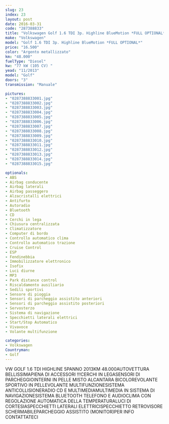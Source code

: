 ```yaml
---
slug: 23
index: 23
layout: post
date: 2016-03-31
code: "287388833"
title: "Volkswagen Golf 1.6 TDI 3p. Highline BlueMotion *FULL OPTIONAL*"
make: "Volkswagen"
model: "Golf 1.6 TDI 3p. Highline BlueMotion *FULL OPTIONAL*"
price: "16.500"
color: "Argento metallizzato"
km: "48.000"
fuelType: "Diesel"
kw: "77 kW (105 CV) "
yead: "11/2013"
model: "Golf"
doors: "3"
transmission: "Manuale"

pictures:
- "0287388833001.jpg"
- "0287388833002.jpg"
- "0287388833003.jpg"
- "0287388833004.jpg"
- "0287388833005.jpg"
- "0287388833006.jpg"
- "0287388833007.jpg"
- "0287388833008.jpg"
- "0287388833009.jpg"
- "0287388833010.jpg"
- "0287388833011.jpg"
- "0287388833012.jpg"
- "0287388833013.jpg"
- "0287388833014.jpg"
- "0287388833015.jpg"

optionals:
- ABS
- Airbag conducente
- Airbag laterali
- Airbag passeggero
- Alzacristalli elettrici
- Antifurto
- Autoradio
- Bluetooth
- CD
- Cerchi in lega
- Chiusura centralizzata
- Climatizzatore
- Computer di bordo
- Controllo automatico clima
- Controllo automatico trazione
- Cruise Control
- ESP
- Fendinebbia
- Immobilizzatore elettronico
- Isofix
- Luci diurne
- MP3
- Park distance control
- Riscaldamento ausiliario
- Sedili sportivi
- Sensore di pioggia
- Sensori di parcheggio assistito anteriori
- Sensori di parcheggio assistito posteriori
- Servosterzo
- Sistema di navigazione
- Specchietti laterali elettrici
- Start/Stop Automatico
- Vivavoce
- Volante multifunzione

categories:
- Volkswagen
Countryman:
- Golf
---
```

VW GOLF 1.6 TDI HIGHLINE 5PANNO 2013KM 48.000AUTOVETTURA BELLISSIMAPIENA DI ACCESSORI !!!CERCHI IN LEGASENSORI DI PARCHEGGIOINTERNI IN PELLE MISTO ALCANTARA BICOLOREVOLANTE SPORTIVO IN PELLEVOLANTE MULTIFUNZIONESISTEMA ANTICOLLISIONERADIO CD E MULTIMEDIAMULTIMEDIA IN SISTEMA DI NAVIGAZIONESISTEMA BLUETOOTH TELEFONO E AUDIOCLIMA CON REGOLAZIONE AUTOMATICA DELLA TEMPERATURALUCI DI CORTESIASPECCHIETTI LATERALI ELETTRICISPECCHIETTO RETROVISORE SCHERMABILEPARCHEGGIO ASSISTITO (MONITOR)PER INFO CONTATTATECI